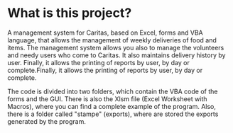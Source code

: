 # What is this project?
A management system for Caritas, based on Excel, forms and VBA language, that allows the management of weekly deliveries of food and items.
The management system allows you also to manage the volunteers and needy users who come to Caritas.
It also maintains delivery history by user.
Finally, it allows the printing of reports by user, by day or complete.Finally, it allows the printing of reports by user, by day or complete.

The code is divided into two folders, which contain the VBA code of the forms and the GUI.
There is also the Xlsm file (Excel Worksheet with Macros), where you can find a complete example of the program.
Also, there is a folder called "stampe" (exports), where are stored the exports generated by the program.